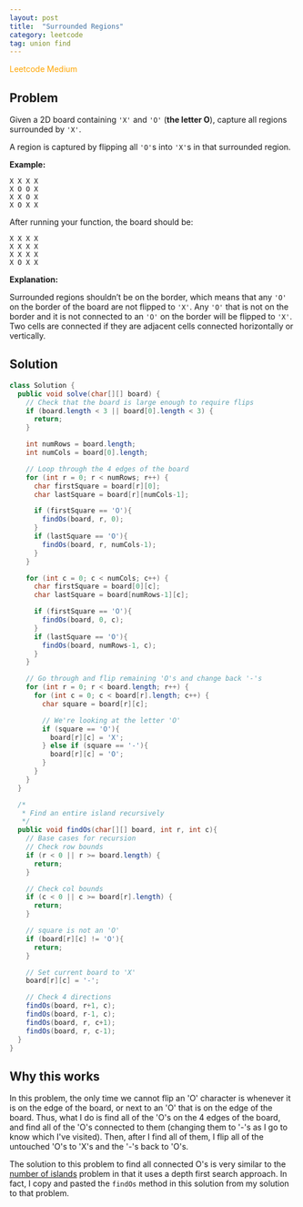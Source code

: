 ```yaml
---
layout: post
title:  "Surrounded Regions"
category: leetcode
tag: union find
---
```


<span style="color:orange;">Leetcode Medium</span>

## Problem

Given a 2D board containing `'X'` and `'O'` (**the letter O**), capture all regions surrounded by `'X'`.

A region is captured by flipping all `'O'`s into `'X'`s in that surrounded region.

**Example:**

```
X X X X
X O O X
X X O X
X O X X
```

After running your function, the board should be:

```
X X X X
X X X X
X X X X
X O X X
```

**Explanation:**

Surrounded regions shouldn’t be on the border, which means that any `'O'` on the border of the board are not flipped to `'X'`. Any `'O'` that is not on the border and it is not connected to an `'O'` on the border will be flipped to `'X'`. Two cells are connected if they are adjacent cells connected horizontally or vertically.

## Solution

```java
class Solution {
  public void solve(char[][] board) {  
    // Check that the board is large enough to require flips
    if (board.length < 3 || board[0].length < 3) {
      return;
    }

    int numRows = board.length;
    int numCols = board[0].length;

    // Loop through the 4 edges of the board
    for (int r = 0; r < numRows; r++) {
      char firstSquare = board[r][0];
      char lastSquare = board[r][numCols-1];

      if (firstSquare == 'O'){
        findOs(board, r, 0);
      }
      if (lastSquare == 'O'){
        findOs(board, r, numCols-1);
      }
    }

    for (int c = 0; c < numCols; c++) {
      char firstSquare = board[0][c];
      char lastSquare = board[numRows-1][c];

      if (firstSquare == 'O'){
        findOs(board, 0, c);
      }
      if (lastSquare == 'O'){
        findOs(board, numRows-1, c);
      }
    }

    // Go through and flip remaining 'O's and change back '-'s
    for (int r = 0; r < board.length; r++) {
      for (int c = 0; c < board[r].length; c++) {
        char square = board[r][c];

        // We're looking at the letter 'O'
        if (square == 'O'){
          board[r][c] = 'X';
        } else if (square == '-'){
          board[r][c] = 'O';
        }
      }
    }    
  }

  /*
   * Find an entire island recursively
   */
  public void findOs(char[][] board, int r, int c){
    // Base cases for recursion
    // Check row bounds
    if (r < 0 || r >= board.length) {
      return;
    }

    // Check col bounds
    if (c < 0 || c >= board[r].length) {
      return;
    }

    // square is not an 'O'
    if (board[r][c] != 'O'){
      return;
    }

    // Set current board to 'X'
    board[r][c] = '-';

    // Check 4 directions
    findOs(board, r+1, c);
    findOs(board, r-1, c);
    findOs(board, r, c+1);
    findOs(board, r, c-1);
  }
}
```

## Why this works

In this problem, the only time we cannot flip an 'O' character is whenever it is on the edge of the board, or next to an 'O' that is on the edge of the board. Thus, what I do is find all of the 'O's on the 4 edges of the board, and find all of the 'O's connected to them (changing them to '-'s as I go to know which I've visited). Then, after I find all of them, I flip all of the untouched 'O's to 'X's and the '-'s back to 'O's.

The solution to this problem to find all connected O's is very similar to the [number of islands](https://leetcode.com/problems/number-of-islands/) problem in that it uses a depth first search approach. In fact, I copy and pasted the `findOs` method in this solution from my solution to that problem.
